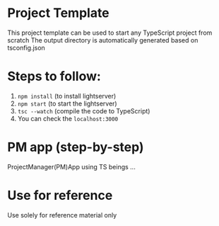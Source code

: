 # Project Template

This project template can be used to start any TypeScript project from scratch
The output directory is automatically generated based on tsconfig.json

# Steps to follow:

1. `npm install` (to install lightserver)
2. `npm start` (to start the lightserver)
3. `tsc --watch` (compile the code to TypeScript)
4. You can check the `localhost:3000`

# PM app (step-by-step)

ProjectManager(PM)App using TS beings ...

# Use for reference

Use solely for reference material only
